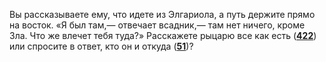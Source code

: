 Вы рассказываете ему, что идете из Элгариола, а путь держите прямо на восток. «Я был там,— отвечает всадник,— там нет ничего, кроме Зла. Что же влечет тебя туда?» Расскажете рыцарю все как есть ([**422**](#n_422)) или спросите в ответ, кто он и откуда ([**51**](#n_51))?

